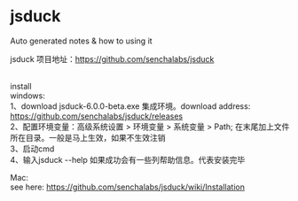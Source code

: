 # jsduck
Auto generated notes &amp; how to using it

jsduck 项目地址：https://github.com/senchalabs/jsduck<br><br>

install<br>
windows: <br>
    1、download jsduck-6.0.0-beta.exe 集成环境。download address: https://github.com/senchalabs/jsduck/releases<br>
    2、配置环境变量：高级系统设置 > 环境变量 > 系统变量 > Path; 在末尾加上文件所在目录。一般是马上生效，如果不生效注销<br>
    3、启动cmd<br>
    4、输入jsduck --help 如果成功会有一些列帮助信息。代表安装完毕<br>
    
Mac:<br>
    see here: https://github.com/senchalabs/jsduck/wiki/Installation
